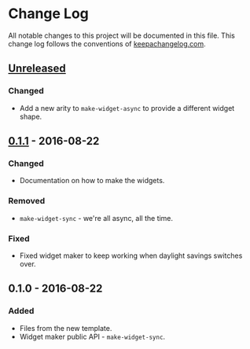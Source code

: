 # Change Log
All notable changes to this project will be documented in this file. This change log follows the conventions of [keepachangelog.com](http://keepachangelog.com/).

## [Unreleased]
### Changed
- Add a new arity to `make-widget-async` to provide a different widget shape.

## [0.1.1] - 2016-08-22
### Changed
- Documentation on how to make the widgets.

### Removed
- `make-widget-sync` - we're all async, all the time.

### Fixed
- Fixed widget maker to keep working when daylight savings switches over.

## 0.1.0 - 2016-08-22
### Added
- Files from the new template.
- Widget maker public API - `make-widget-sync`.

[Unreleased]: https://github.com/your-name/linear-regression/compare/0.1.1...HEAD
[0.1.1]: https://github.com/your-name/linear-regression/compare/0.1.0...0.1.1
